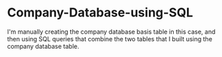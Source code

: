 # Company-Database-using-SQL
I'm manually creating the company database basis table in this case, and then using SQL queries that combine the two tables that I built using the company database table.
